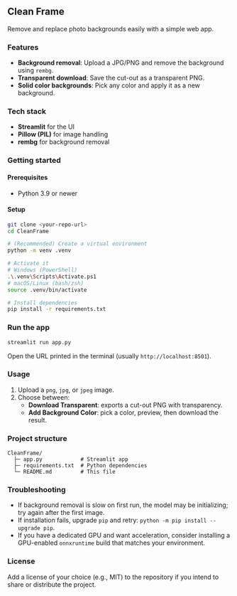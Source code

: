 ## Clean Frame

Remove and replace photo backgrounds easily with a simple web app.

### Features
- **Background removal**: Upload a JPG/PNG and remove the background using `rembg`.
- **Transparent download**: Save the cut-out as a transparent PNG.
- **Solid color backgrounds**: Pick any color and apply it as a new background.

### Tech stack
- **Streamlit** for the UI
- **Pillow (PIL)** for image handling
- **rembg** for background removal

### Getting started
#### Prerequisites
- Python 3.9 or newer

#### Setup
```bash
git clone <your-repo-url>
cd CleanFrame

# (Recommended) Create a virtual environment
python -m venv .venv

# Activate it
# Windows (PowerShell)
.\.venv\Scripts\Activate.ps1
# macOS/Linux (bash/zsh)
source .venv/bin/activate

# Install dependencies
pip install -r requirements.txt
```

### Run the app
```bash
streamlit run app.py
```

Open the URL printed in the terminal (usually `http://localhost:8501`).

### Usage
1. Upload a `png`, `jpg`, or `jpeg` image.
2. Choose between:
   - **Download Transparent**: exports a cut-out PNG with transparency.
   - **Add Background Color**: pick a color, preview, then download the result.

### Project structure
```
CleanFrame/
  ├─ app.py            # Streamlit app
  ├─ requirements.txt  # Python dependencies
  └─ README.md         # This file
```

### Troubleshooting
- If background removal is slow on first run, the model may be initializing; try again after the first image.
- If installation fails, upgrade `pip` and retry: `python -m pip install --upgrade pip`.
- If you have a dedicated GPU and want acceleration, consider installing a GPU-enabled `onnxruntime` build that matches your environment.

### License
Add a license of your choice (e.g., MIT) to the repository if you intend to share or distribute the project.

